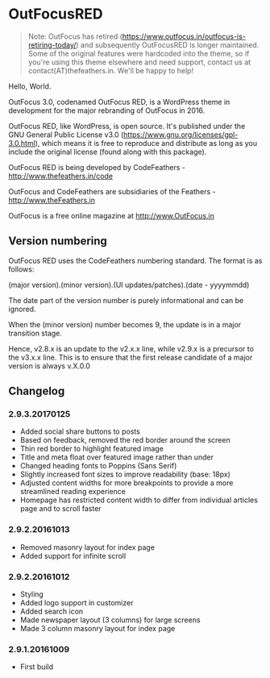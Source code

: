 # OutFocusRED

> Note: OutFocus has retired (https://www.outfocus.in/outfocus-is-retiring-today/) and subsequently OutFocusRED is longer maintained. Some of the original features were hardcoded into the theme, so if you're using this theme elsewhere and need support, contact us at contact(AT)thefeathers.in. We'll be happy to help!

Hello, World.

OutFocus 3.0, codenamed OutFocus RED, is a WordPress theme in development for the major rebranding of OutFocus in 2016.

OutFocus RED, like WordPress, is open source. It's published under the GNU General Public License v3.0 (https://www.gnu.org/licenses/gpl-3.0.html), which means it is free to reproduce and distribute as long as you include the original license (found along with this package).

OutFocus RED is being developed by CodeFeathers - http://www.thefeathers.in/code

OutFocus and CodeFeathers are subsidiaries of the Feathers - http://www.theFeathers.in

OutFocus is a free online magazine at http://www.OutFocus.in

## Version numbering


OutFocus RED uses the CodeFeathers numbering standard.
The format is as follows:

(major version).(minor version).(UI updates/patches).(date - yyyymmdd)

The date part of the version number is purely informational and can be ignored.

When the (minor version) number becomes 9, the update is in a major transition stage.

Hence, v2.8.x is an update to the v2.x.x line, while v2.9.x is a precursor to the v3.x.x line. This is to ensure that the first release candidate of a major version is always v.X.0.0

## Changelog

### 2.9.3.20170125
* Added social share buttons to posts
* Based on feedback, removed the red border around the screen
* Thin red border to highlight featured image
* Title and meta float over featured image rather than under
* Changed heading fonts to Poppins (Sans Serif)
* Slightly increased font sizes to improve readability (base: 18px)
* Adjusted content widths for more breakpoints to provide a more streamlined reading experience
* Homepage has restricted content width to differ from individual articles page and to scroll faster

### 2.9.2.20161013
* Removed masonry layout for index page
* Added support for infinite scroll

### 2.9.2.20161012
* Styling
* Added logo support in customizer
* Added search icon
* Made newspaper layout (3 columns) for large screens
* Made 3 column masonry layout for index page

### 2.9.1.20161009
* First build
